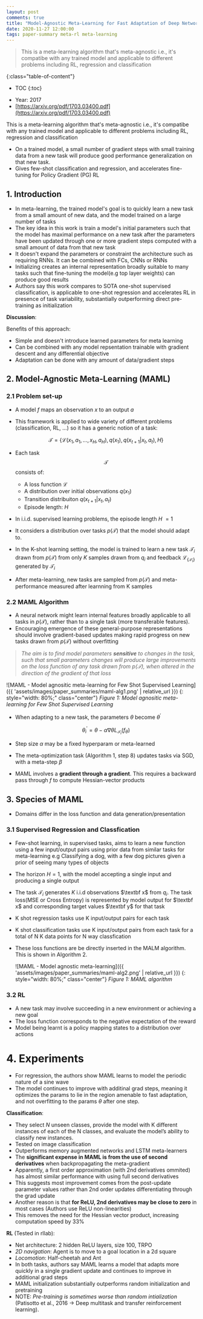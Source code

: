 ```yaml
---
layout: post
comments: true
title: "Model-Agnostic Meta-Learning for Fast Adaptation of Deep Networks"
date: 2020-11-27 12:00:00
tags: paper-summary meta-rl meta-learning
---
```


>This is a meta-learning algorithm that's meta-agnostic i.e., it's compatibe with any trained model and applicable to different problems including RL, regression and classification
<!--more-->

{:class="table-of-content"}
* TOC
{:toc}

- Year: 2017
- [https://arxiv.org/pdf/1703.03400.pdf](https://arxiv.org/pdf/1703.03400.pdf)

This is a meta-learning algorithm that's meta-agnostic i.e., it's compatibe with any trained model and applicable to different problems including RL, regression and classification

- On a trained model, a small number of gradient steps with small training data from a new task will produce good performance generalization on that new task.
- Gives few-shot classification and regression, and accelerates fine-tuning for Policy Gradient (PG) RL

## 1. Introduction

- In meta-learning, the trained model's goal is to quickly learn a new task from a small amount of new data, and the model trained on a large number of tasks
- The key idea in this work is train a model's initial parameters such that the model has maximal performance on a new task after the parameters have been updated through one or more gradient steps computed with a small amount of data from that new task
- It doesn't expand the parameters or constraint the architecture such as requiring RNNs. It can be combined with FCs, CNNs or RNNs
- Initializing creates an internal representation broadly suitable to many tasks such that fine-tuning the model(e.g top layer weights) can produce good results
- Authors say this work compares to SOTA one-shot supervised classification, is applicable to one-shot regression and accelerates RL in presence of task variability, substantially outperforming direct pre-training as initialization

**Discussion**:

Benefits of this approach:

- Simple and doesn't introduce learned parameters for meta learning
- Can be combined with any model repsentation trainable with gradient descent and any differential objective
- Adaptation can be done with any amount of data/gradient steps

## 2. Model-Agnostic Meta-Learning (MAML)

### 2.1 Problem set-up

- A model $f$ maps an observation $x$  to an output $a$
- This framework is applied to wide variety of different problems (classification, RL, ...) so it has a generic notion of a task:

    $$\mathcal{T} = \{\mathcal{L}(x_1 , a_1 , . . . , x_H , a_H ), q(x_1 ), q(x_{t+1} | x_t , a_t ), H\}$$

- Each task $$\mathcal{T}$$ consists of:
    - A loss function $\mathcal{L}$
    - A distribution over initial observations $q(x_1)$
    - Transition distribuiton $q(x_{t + 1} \vert x_t, a_t)$
    - Episode length: $H$

- In i.i.d. supervised learning problems, the episode length $H$ $= 1$
- It considers a distribution over tasks $p(\mathcal{T})$ that the model should adapt to.
- In the K-shot learning setting, the model is trained to learn a new task $\mathcal{T}_i$  drawn from $p(\mathcal{T})$  from only $K$ samples drawn from $q_i$ and feedback  $\mathcal{L}_{\{\mathcal{T}_i\}}$ generated by $\mathcal{T}_i$
- After meta-learning, new tasks are sampled from $p(\mathcal{T})$ and meta-performance measured after learnning from K samples

### 2.2 MAML Algorithm

- A neural network might learn internal features broadly applicable to all tasks in $p(\mathcal{T})$, rather than to a single task (more transferable features).
- Encouraging emergence of these general-purpose representations should involve gradient-based updates making rapid progress on new tasks drawn from $p(\mathcal{T})$ without overfitting

> *The aim is to find model parameters **sensitive** to changes in the task, such that small parameters changes will produce large improvements on the loss function of any task drawn from $p(\mathcal{T})$, when altered in the direction of the gradient of that loss*

![MAML - Model agnositic meta-learning for Few Shot Supervised Learning]({{ 'assets/images/paper_summaries/maml-alg1.png' | relative_url }})
{: style="width: 80%;" class="center"}
*Figure 1: Model agnositic meta-learning for Few Shot Supervised Learning*

- When adapting to a new task, the parameters $\theta$ become $\theta^\prime$

    $$θ^\prime_i = θ − \alpha ∇ θ L_{\mathcal{T}_i} (f_θ )$$

- Step size $\alpha$ may be a fixed hyperparam or meta-learned
- The meta-optimization task (Algorithm 1, step 8) updates tasks via SGD, with a meta-step $\beta$
- MAML involves a **gradient through a gradient**. This requires a backward pass through $f$ to compute Hessian-vector products

## 3. Species of MAML

- Domains differ in the loss function and data generation/presentation

### 3.1 Supervised Regression and Classfication

- Few-shot learning, in supervised tasks, aims to learn a new function using a few input/output pairs using prior data from similar tasks for meta-learning e.g Classifying a dog, with a few dog pictures given a prior of seeing many types of objects
- The horizon $H = 1$, with the model accepting a single input and producing a single output
- The task  $\mathcal{T}_i$ generates $K$ i.i.d observations $\textbf x$ from $q_i$. The task loss(MSE or Cross Entropy) is represented by model output for $\textbf x$ and corresponding target values $\textbf y$ for that task
- K shot regression tasks use K input/output pairs for each task
- K shot classification tasks use K input/output pairs from each task for a total of N K data points for N way classfication
- These loss functions are be directly inserted in the MALM algorithm. This is shown in Algorithm 2.

    ![MAML - Model agnostic meta-learning]({{ 'assets/images/paper_summaries/maml-alg2.png' | relative_url }})
    {: style="width: 80%;" class="center"}
    *Figure 1: MAML algorithm*

### 3.2 RL

- A new task may involve succeeding in a new environment or achieving a new goal
- The loss function corresponds to the negative expectation of the reward
- Model being learnt is a policy mapping states to a distribution over actions

# 4. Experiments

- For regression, the authors show MAML learns to model the periodic nature of a sine wave
- The model continues to improve with additinal grad steps, meaning it optimizes the params to lie in the region amenable to fast adaptation, and not overfitting to the params $\theta$ after one step.

**Classification**:

- They select $N$ unseen classes, provide the model with K different instances of each of the N classes, and evaluate the model’s ability to classify new instances.
- Tested on image classification
- Outperforms memory augmented networks and LSTM meta-learners
- The **significant expense in MAML is from the use of second derivatives** when backpropagating the meta-gradient
- Apparently, a first order approximation (with 2nd derivatives ommited) has almost similar performance with using full second derivatives
- This suggests most improvement comes from the post-update parameter values rather than 2nd order updates differentiating through the grad update
- Another reason is that **for ReLU, 2nd derivatives may be close to zero** in most cases (Authors use ReLU non-linearities)
- This removes the need for the Hessian vector product, increasing computation speed by 33%

**RL** (Tested in rllab):

- Net architecture: 2 hidden ReLU layers, size 100, TRPO
- *2D navigation*: Agent is to move to a goal location in a 2d square
- *Locomotion*: Half-cheetah and Ant
- In both tasks, authors say MAML learns a model that adapts more quickly in a single gradient update and continues to improve in additional grad steps
- MAML initialization substantially outperforms random initialization and pretraining
- NOTE: *Pre-training is sometimes worse than random intialization* (Patisotto et al., 2016 → Deep multitask and transfer reinforcement learning).
